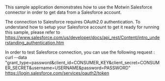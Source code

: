 This sample application demonstrates how to use the Motwin Salesforce connector in order to get data from a Salesforce account.

The connection to Salesforce requires OAuth2.0 authentication. To understand how to setup your Salesforce account to get it ready for running this sample, please refer to https://www.salesforce.com/us/developer/docs/api_rest/Content/intro_understanding_authentication.htm

In order to test Salesforce connection, you can use the following request : 
curl --data "grant_type=password&client_id=CONSUMER_KEY&client_secret=CONSUMER_SECRET&username=USERNAME&password=PASSWORD" https://login.salesforce.com/services/oauth2/token
